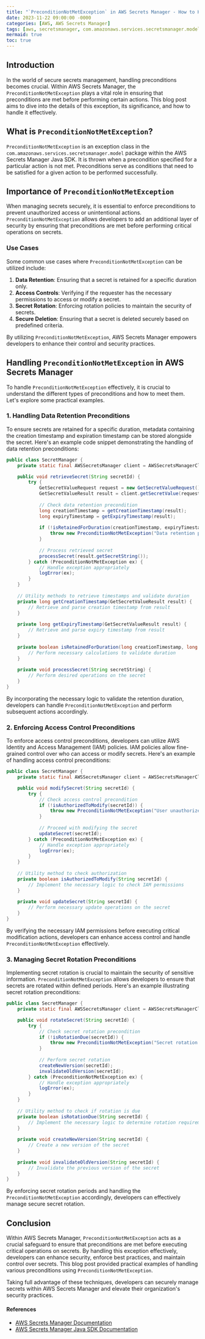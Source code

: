 ```yaml
---
title: "`PreconditionNotMetException` in AWS Secrets Manager - How to Handle Preconditions in Securely Managing Secrets "
date: 2023-11-22 09:00:00 -0000
categories: [AWS, AWS Secrets Manager]
tags: [aws, secretsmanager, com.amazonaws.services.secretsmanager.model]
mermaid: true
toc: true
---
```



## Introduction

In the world of secure secrets management, handling preconditions becomes crucial. Within AWS Secrets Manager, the `PreconditionNotMetException` plays a vital role in ensuring that preconditions are met before performing certain actions. This blog post aims to dive into the details of this exception, its significance, and how to handle it effectively. 

## What is `PreconditionNotMetException`?

`PreconditionNotMetException` is an exception class in the `com.amazonaws.services.secretsmanager.model` package within the AWS Secrets Manager Java SDK. It is thrown when a precondition specified for a particular action is not met. Preconditions serve as conditions that need to be satisfied for a given action to be performed successfully.

## Importance of `PreconditionNotMetException`

When managing secrets securely, it is essential to enforce preconditions to prevent unauthorized access or unintentional actions. `PreconditionNotMetException` allows developers to add an additional layer of security by ensuring that preconditions are met before performing critical operations on secrets.

### Use Cases

Some common use cases where `PreconditionNotMetException` can be utilized include:

1. **Data Retention**: Ensuring that a secret is retained for a specific duration only.
2. **Access Controls**: Verifying if the requester has the necessary permissions to access or modify a secret.
3. **Secret Rotation**: Enforcing rotation policies to maintain the security of secrets.
4. **Secure Deletion**: Ensuring that a secret is deleted securely based on predefined criteria.

By utilizing `PreconditionNotMetException`, AWS Secrets Manager empowers developers to enhance their control and security practices.

## Handling `PreconditionNotMetException` in AWS Secrets Manager

To handle `PreconditionNotMetException` effectively, it is crucial to understand the different types of preconditions and how to meet them. Let's explore some practical examples.

### 1. Handling Data Retention Preconditions

To ensure secrets are retained for a specific duration, metadata containing the creation timestamp and expiration timestamp can be stored alongside the secret. Here's an example code snippet demonstrating the handling of data retention preconditions:

```java
public class SecretManager {
    private static final AWSSecretsManager client = AWSSecretsManagerClientBuilder.standard().build();

    public void retrieveSecret(String secretId) {
        try {
            GetSecretValueRequest request = new GetSecretValueRequest().withSecretId(secretId);
            GetSecretValueResult result = client.getSecretValue(request);
            
            // Check data retention precondition
            long creationTimestamp = getCreationTimestamp(result);
            long expiryTimestamp = getExpiryTimestamp(result);
            
            if (!isRetainedForDuration(creationTimestamp, expiryTimestamp)) {
                throw new PreconditionNotMetException("Data retention period not satisfied.");
            }
            
            // Process retrieved secret
            processSecret(result.getSecretString());
        } catch (PreconditionNotMetException ex) {
            // Handle exception appropriately
            logError(ex);
        }
    }
    
    // Utility methods to retrieve timestamps and validate duration
    private long getCreationTimestamp(GetSecretValueResult result) {
        // Retrieve and parse creation timestamp from result
    }
    
    private long getExpiryTimestamp(GetSecretValueResult result) {
        // Retrieve and parse expiry timestamp from result
    }
    
    private boolean isRetainedForDuration(long creationTimestamp, long expiryTimestamp) {
        // Perform necessary calculations to validate duration
    }
    
    private void processSecret(String secretString) {
        // Perform desired operations on the secret
    }
}
```

By incorporating the necessary logic to validate the retention duration, developers can handle `PreconditionNotMetException` and perform subsequent actions accordingly.

### 2. Enforcing Access Control Preconditions

To enforce access control preconditions, developers can utilize AWS Identity and Access Management (IAM) policies. IAM policies allow fine-grained control over who can access or modify secrets. Here's an example of handling access control preconditions:

```java
public class SecretManager {
    private static final AWSSecretsManager client = AWSSecretsManagerClientBuilder.standard().build();

    public void modifySecret(String secretId) {
        try {
            // Check access control precondition
            if (!isAuthorizedToModify(secretId)) {
                throw new PreconditionNotMetException("User unauthorized to modify secret.");
            }
            
            // Proceed with modifying the secret
            updateSecret(secretId);
        } catch (PreconditionNotMetException ex) {
            // Handle exception appropriately
            logError(ex);
        }
    }
    
    // Utility method to check authorization
    private boolean isAuthorizedToModify(String secretId) {
        // Implement the necessary logic to check IAM permissions
    }
    
    private void updateSecret(String secretId) {
        // Perform necessary update operations on the secret
    }
}
```

By verifying the necessary IAM permissions before executing critical modification actions, developers can enhance access control and handle `PreconditionNotMetException` effectively.

### 3. Managing Secret Rotation Preconditions

Implementing secret rotation is crucial to maintain the security of sensitive information. `PreconditionNotMetException` allows developers to ensure that secrets are rotated within defined periods. Here's an example illustrating secret rotation preconditions:

```java
public class SecretManager {
    private static final AWSSecretsManager client = AWSSecretsManagerClientBuilder.standard().build();

    public void rotateSecret(String secretId) {
        try {
            // Check secret rotation precondition
            if (!isRotationDue(secretId)) {
                throw new PreconditionNotMetException("Secret rotation not yet due.");
            }
            
            // Perform secret rotation
            createNewVersion(secretId);
            invalidateOldVersion(secretId);
        } catch (PreconditionNotMetException ex) {
            // Handle exception appropriately
            logError(ex);
        }
    }
    
    // Utility method to check if rotation is due
    private boolean isRotationDue(String secretId) {
        // Implement the necessary logic to determine rotation requirement
    }
    
    private void createNewVersion(String secretId) {
        // Create a new version of the secret
    }
    
    private void invalidateOldVersion(String secretId) {
        // Invalidate the previous version of the secret
    }
}
```

By enforcing secret rotation periods and handling the `PreconditionNotMetException` accordingly, developers can effectively manage secure secret rotation.

## Conclusion

Within AWS Secrets Manager, `PreconditionNotMetException` acts as a crucial safeguard to ensure that preconditions are met before executing critical operations on secrets. By handling this exception effectively, developers can enhance security, enforce best practices, and maintain control over secrets. This blog post provided practical examples of handling various preconditions using `PreconditionNotMetException`. 

Taking full advantage of these techniques, developers can securely manage secrets within AWS Secrets Manager and elevate their organization's security practices.

#### References
- [AWS Secrets Manager Documentation](https://aws.amazon.com/secrets-manager/)
- [AWS Secrets Manager Java SDK Documentation](https://docs.aws.amazon.com/sdk-for-java/v2/developer-guide/getting-started-features.html)